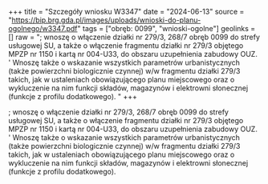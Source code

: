 +++
title = "Szczegóły wniosku W3347"
date = "2024-06-13"
source = "https://bip.brg.gda.pl/images/uploads/wnioski-do-planu-ogolnego/w3347.pdf"
tags = ["obręb: 0099", "wnioski-ogolne"]
geolinks = []
raw = "; wnoszę o włączenie działki nr 279/3, 268/7 obręb 0099 do strefy usługowej SU, a także o włączenie fragmentu działki nr 279/3 objętego MPZP nr 1150 i kartą nr 004-U33, do obszaru uzupełnienia zabudowy OUZ. ' Wnoszę także o wskazanie wszystkich parametrów urbanistycznych (także powierzchni biologicznie czynnej) w/w fragmentu działki 279/3 takich, jak w ustaleniach obowiązującego planu miejscowego oraz o wykluczenie na nim funkcji składów, magazynów i elektrowni słonecznej (funkcje z profilu dodatkowego). "
+++

; wnoszę o włączenie działki nr 279/3, 268/7 obręb 0099 do strefy usługowej SU, a także o włączenie
fragmentu działki nr 279/3 objętego MPZP nr 1150 i kartą nr 004-U33, do obszaru uzupełnienia zabudowy OUZ.
'
Wnoszę także o wskazanie wszystkich parametrów urbanistycznych (także powierzchni biologicznie czynnej)
w/w fragmentu działki 279/3 takich, jak w ustaleniach obowiązującego planu miejscowego oraz o wykluczenie
na nim funkcji składów, magazynów i elektrowni słonecznej (funkcje z profilu dodatkowego).



